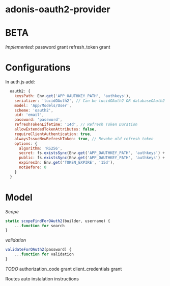# adonis-oauth2-provider

# BETA

*Implemented:*
password grant
refresh_token grant

# Configurations
In auth.js add:
```javascript
  oauth2: {
    keysPath: Env.get('APP_OAUTHKEY_PATH', 'authkeys'),
    serializer: 'lucidOAuth2', // Can be lucidOAuth2 OR databaseOAuth2
    model: 'App/Models/User',
    scheme: 'oauth2',
    uid: 'email',
    password: 'password',
    refreshTokenLifetime: '14d', // Refresh Token Duration
    allowExtendedTokenAttributes: false,
    requireClientAuthentication: true,
    alwaysIssueNewRefreshToken: true, // Revoke old refresh token
    options: {
      algorithm: 'RS256',
      secret: fs.existsSync(Env.get('APP_OAUTHKEY_PATH', 'authkeys') + '/oauth-private.key') ? fs.readFileSync(Env.get('APP_OAUTHKEY_PATH', 'authkeys') + '/oauth-private.key') : Logger.error('OAuth Keys not found! Please, run `adonis oauth:key` to generate.'),
      public: fs.existsSync(Env.get('APP_OAUTHKEY_PATH', 'authkeys') + '/oauth-public.key') ? fs.readFileSync(Env.get('APP_OAUTHKEY_PATH', 'authkeys') + '/oauth-public.key') : Logger.error('OAuth Keys not found! Please, run `adonis oauth:key` to generate.'),
      expiresIn: Env.get('TOKEN_EXPIRE', '15d'),
      notBefore: 0
    }
  }
```

# Model
*Scope*
```javascript
static scopeFindForOAuth2(builder, username) {
    ...function for search
}
```

*validation*
```javascript
validateForOAuth2(password) {
    ...function for validation
}
```

*TODO*
authorization_code grant
client_credentials grant

Routes
auto instalation
instructions


